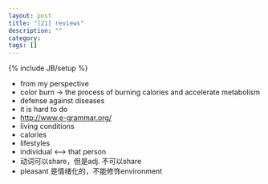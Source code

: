 ```yaml
---
layout: post
title: "[21] reviews"
description: ""
category: 
tags: []
---
```

{% include JB/setup %}

* from my perspective
* color burn -> the process of burning calories and accelerate metabolism
* defense against diseases
* it is hard to do
* http://www.e-grammar.org/
* living conditions
* calories
* lifestyles
* individual <--> that person
* 动词可以share，但是adj. 不可以share
* pleasant 是情绪化的，不能修饰environment